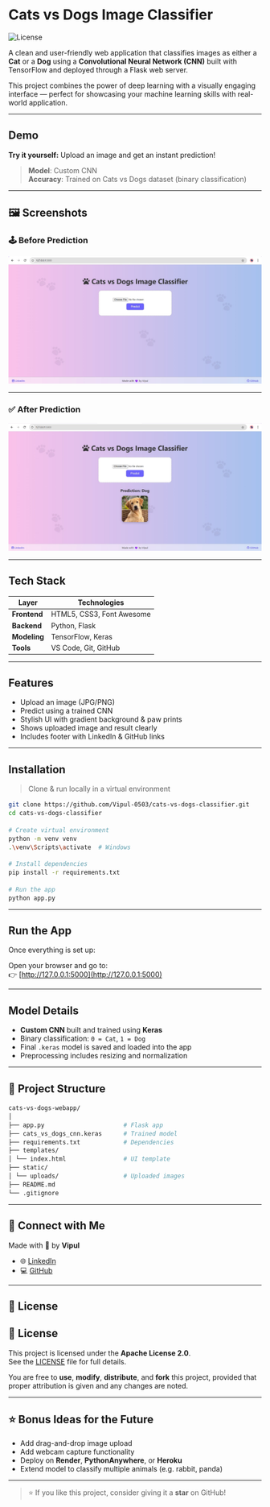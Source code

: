 # Cats vs Dogs Image Classifier
![License](https://img.shields.io/badge/license-Apache%202.0-blue.svg)

A clean and user-friendly web application that classifies images as either a **Cat** or a **Dog** using a **Convolutional Neural Network (CNN)** built with TensorFlow and deployed through a Flask web server.

This project combines the power of deep learning with a visually engaging interface — perfect for showcasing your machine learning skills with real-world application.

---

## Demo

**Try it yourself:** Upload an image and get an instant prediction!

> **Model**: Custom CNN  
> **Accuracy**: Trained on Cats vs Dogs dataset (binary classification)

---

## 🖼 Screenshots

### 🕹️ Before Prediction

![Before Prediction](static/demo_before.jpg)

---

### ✅ After Prediction

![After Prediction](static/demo_after.jpg)
 

---

## Tech Stack

| Layer        | Technologies              |
|--------------|---------------------------|
| **Frontend** | HTML5, CSS3, Font Awesome |
| **Backend**  | Python, Flask             |
| **Modeling** | TensorFlow, Keras         |
| **Tools**    | VS Code, Git, GitHub      |

---

## Features

- Upload an image (JPG/PNG)
- Predict using a trained CNN
- Stylish UI with gradient background & paw prints
- Shows uploaded image and result clearly
- Includes footer with LinkedIn & GitHub links

---

## Installation

> Clone & run locally in a virtual environment

```bash
git clone https://github.com/Vipul-0503/cats-vs-dogs-classifier.git
cd cats-vs-dogs-classifier

# Create virtual environment
python -m venv venv
.\venv\Scripts\activate  # Windows

# Install dependencies
pip install -r requirements.txt

# Run the app
python app.py
```

---

## Run the App

Once everything is set up:

Open your browser and go to:  
👉 [http://127.0.0.1:5000](http://127.0.0.1:5000)

---

## Model Details

- **Custom CNN** built and trained using **Keras**
- Binary classification: `0 = Cat`, `1 = Dog`
- Final `.keras` model is saved and loaded into the app
- Preprocessing includes resizing and normalization

---

## 📁 Project Structure

```bash
cats-vs-dogs-webapp/
│
├── app.py                      # Flask app
├── cats_vs_dogs_cnn.keras      # Trained model
├── requirements.txt            # Dependencies
├── templates/
│ └── index.html                # UI template
├── static/
│ └── uploads/                  # Uploaded images
├── README.md
└── .gitignore
```

---

## 🔗 Connect with Me

Made with 💜 by **Vipul**

- 🌐 [LinkedIn](https://www.linkedin.com/in/vipul-458b70310)
- 💻 [GitHub](https://github.com/Vipul-0503)

---

## 📃 License

## 📃 License

This project is licensed under the **Apache License 2.0**.  
See the [LICENSE](LICENSE) file for full details.
  
You are free to **use**, **modify**, **distribute**, and **fork** this project, provided that proper attribution is given and any changes are noted.

---

## ⭐ Bonus Ideas for the Future

- Add drag-and-drop image upload
- Add webcam capture functionality
- Deploy on **Render**, **PythonAnywhere**, or **Heroku**
- Extend model to classify multiple animals (e.g. rabbit, panda)

---

> ⭐ If you like this project, consider giving it a **star** on GitHub!


